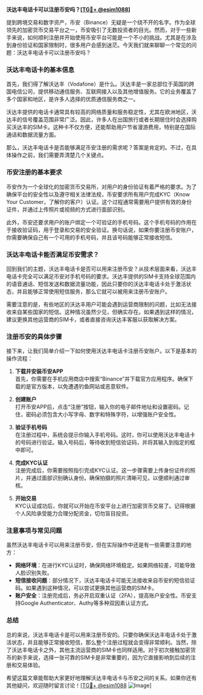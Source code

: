 **沃达丰电话卡可以注册币安吗？[[TG💪+ @esim1088](https://t.me/s/esim1088)]**

提到跨境交易和数字资产，币安（Binance）无疑是一个绕不开的名字。作为全球领先的加密货币交易平台之一，币安吸引了无数投资者的目光。然而，对于一些新手来说，如何顺利注册并开始使用币安平台可能是一个不小的挑战。尤其是在涉及到身份验证和国家限制时，很多用户会感到迷茫。今天我们就来聊聊一个常见的问题：沃达丰电话卡可以注册币安吗？

### 沃达丰电话卡的基本信息

首先，我们得了解沃达丰（Vodafone）是什么。沃达丰是一家总部位于英国的跨国电信公司，提供移动通信服务、互联网接入以及其他增值服务。它的业务覆盖了多个国家和地区，是许多人选择的优质通信服务商之一。

沃达丰提供的电话卡通常具有较高的网络质量和服务稳定性，尤其在欧洲地区，沃达丰的信号覆盖范围非常广泛。因此，许多人在出国旅行或者长期居住时会选择购买沃达丰的SIM卡。这种卡不仅方便，还能帮助用户节省漫游费用，特别是在国际通话和数据流量方面。

那么，沃达丰电话卡是否能够满足币安注册的需求呢？答案是肯定的。不过，在具体操作之前，我们需要弄清楚几个关键点。

### 币安注册的基本要求

币安作为一个全球化的加密货币交易所，对用户的身份验证有着严格的要求。为了确保平台的安全性以及遵守相关法律法规，币安要求所有用户完成KYC（Know Your Customer，了解你的客户）认证。这个过程通常需要用户提供有效的身份证件，并通过上传照片或视频的方式进行面部识别。

此外，币安还要求用户的账户绑定一个可验证的手机号码。这个手机号码的作用在于接收验证码，用于登录和交易的安全验证。换句话说，如果你要注册币安账户，你需要确保自己有一个可用的手机号码，并且该号码能够正常接收短信。

### 沃达丰电话卡能否满足币安需求？

回到我们的主题，沃达丰电话卡是否可以用来注册币安？从技术层面来看，沃达丰电话卡完全可以满足币安对手机号码的要求。沃达丰提供的SIM卡支持全球范围内的语音通话、短信发送和数据流量功能，因此只要你的沃达丰电话卡处于激活状态，并且能够正常使用短信服务，那么它就可以被用来注册币安账户。

需要注意的是，有些地区的沃达丰用户可能会遇到运营商限制的问题，比如无法接收来自某些国家的短信。这种情况虽然少见，但确实存在。如果遇到这样的情况，建议更换其他运营商的SIM卡，或者直接咨询沃达丰客服以获取解决方案。

### 注册币安的具体步骤

接下来，让我们简单介绍一下如何使用沃达丰电话卡注册币安账户。以下是基本的操作流程：

1. **下载并安装币安APP**  
   首先，你需要在手机应用商店中搜索“Binance”并下载官方应用程序。确保下载的是官方版本，以免遭遇钓鱼网站或恶意软件。

2. **创建账户**  
   打开币安APP后，点击“注册”按钮，输入你的电子邮件地址和设置密码。记住，密码必须包含大小写字母、数字和特殊字符，以增强账户安全性。

3. **验证手机号码**  
   在注册过程中，系统会提示你输入手机号码。这时，你可以使用沃达丰电话卡的号码进行验证。输入号码后，等待收到短信验证码，并将其输入到指定的框中即可。

4. **完成KYC认证**  
   注册完成后，你需要按照指引完成KYC认证。这一步骤需要上传身份证件的照片，并通过面部识别确认身份。确保拍摄的照片清晰可见，以便顺利通过审核。

5. **开始交易**  
   KYC认证成功后，你就可以开始在币安平台上进行加密货币交易了。记得根据个人风险承受能力合理分配资金，切勿盲目投资。

### 注意事项与常见问题

虽然沃达丰电话卡可以用来注册币安，但在实际操作中还是有一些需要注意的地方：

- **网络环境**：在进行KYC认证时，确保网络环境稳定。如果网络较差，可能导致人脸识别失败。
- **短信接收问题**：部分情况下，沃达丰电话卡可能无法接收来自币安的短信验证码。如果遇到这种情况，可以尝试更换其他运营商的SIM卡。
- **账户安全**：注册完成后，务必开启双重认证（2FA），提高账户安全性。币安支持Google Authenticator、Authy等多种双因素认证方式。

### 总结

总的来说，沃达丰电话卡是可以用来注册币安的。只要你确保沃达丰电话卡处于激活状态，并且能够正常接收短信，那么整个注册过程就会变得非常顺利。当然，除了沃达丰电话卡之外，其他主流运营商的SIM卡也同样适用。对于初次接触加密货币的新手来说，选择一张可靠的SIM卡是非常重要的，因为它直接影响到后续的注册和交易体验。

希望这篇文章能帮助大家更好地理解沃达丰电话卡与币安之间的关系。如果你还有其他疑问，欢迎随时留言讨论！[[TG💪+ @esim1088](https://t.me/s/esim1088) ![Image](https://i.postimg.cc/4NQfJmqS/Snipaste-2025-05-13-00-14-12.png)]